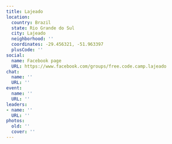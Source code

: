 ```yaml
---
title: Lajeado
location:
  country: Brazil
  state: Rio Grande do Sul
  city: Lajeado
  neighborhood: ''
  coordinates: -29.456321, -51.963397
  plusCode: ''
social:
  name: Facebook page
  URL: https://www.facebook.com/groups/free.code.camp.lajeado
chat:
  name: ''
  URL: ''
event:
  name: ''
  URL: ''
leaders:
- name: ''
  URL: ''
photos:
  old: ''
  cover: ''
---
```

